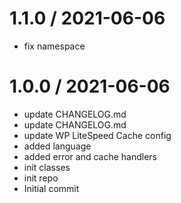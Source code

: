 
1.1.0 / 2021-06-06
==================

  * fix namespace

1.0.0 / 2021-06-06
==================

  * update CHANGELOG.md
  * update CHANGELOG.md
  * update WP LiteSpeed Cache config
  * added language
  * added error and cache handlers
  * init classes
  * init repo
  * Initial commit

